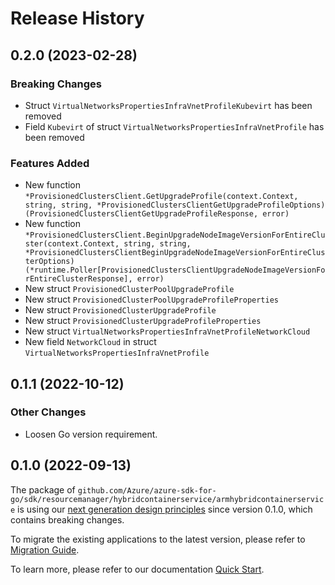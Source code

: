 # Release History

## 0.2.0 (2023-02-28)
### Breaking Changes

- Struct `VirtualNetworksPropertiesInfraVnetProfileKubevirt` has been removed
- Field `Kubevirt` of struct `VirtualNetworksPropertiesInfraVnetProfile` has been removed

### Features Added

- New function `*ProvisionedClustersClient.GetUpgradeProfile(context.Context, string, string, *ProvisionedClustersClientGetUpgradeProfileOptions) (ProvisionedClustersClientGetUpgradeProfileResponse, error)`
- New function `*ProvisionedClustersClient.BeginUpgradeNodeImageVersionForEntireCluster(context.Context, string, string, *ProvisionedClustersClientBeginUpgradeNodeImageVersionForEntireClusterOptions) (*runtime.Poller[ProvisionedClustersClientUpgradeNodeImageVersionForEntireClusterResponse], error)`
- New struct `ProvisionedClusterPoolUpgradeProfile`
- New struct `ProvisionedClusterPoolUpgradeProfileProperties`
- New struct `ProvisionedClusterUpgradeProfile`
- New struct `ProvisionedClusterUpgradeProfileProperties`
- New struct `VirtualNetworksPropertiesInfraVnetProfileNetworkCloud`
- New field `NetworkCloud` in struct `VirtualNetworksPropertiesInfraVnetProfile`


## 0.1.1 (2022-10-12)
### Other Changes
- Loosen Go version requirement.

## 0.1.0 (2022-09-13)

The package of `github.com/Azure/azure-sdk-for-go/sdk/resourcemanager/hybridcontainerservice/armhybridcontainerservice` is using our [next generation design principles](https://azure.github.io/azure-sdk/general_introduction.html) since version 0.1.0, which contains breaking changes.

To migrate the existing applications to the latest version, please refer to [Migration Guide](https://aka.ms/azsdk/go/mgmt/migration).

To learn more, please refer to our documentation [Quick Start](https://aka.ms/azsdk/go/mgmt).